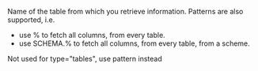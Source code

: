 Name of the table from which you retrieve information. Patterns are also supported, i.e.

- use % to fetch all columns, from every table.
- use SCHEMA.% to fetch all columns, from every table, from a scheme. 

Not used for type="tables", use pattern instead
